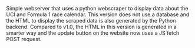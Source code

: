 Simple webserver that uses a python webscraper to display data about the UCI and Formula 1 race calendar.
This version does not use a database and the HTML to display the scraped data is also generated by the Python backend.
Compared to v1.0, the HTML in this version is generated in a smarter way and the update button on the website now uses a JS fetch POST request.